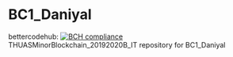 # BC1_Daniyal 
bettercodehub: [![BCH compliance](https://bettercodehub.com/edge/badge/web3assignments/BC1_Daniyal?branch=master)](https://bettercodehub.com/) 
<br> 
THUASMinorBlockchain_20192020B_IT repository for BC1_Daniyal 
<br> 
